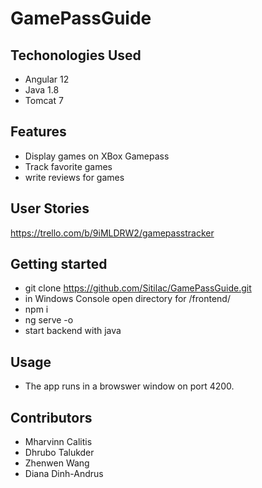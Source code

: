 # GamePassGuide
## Techonologies Used
- Angular 12
- Java 1.8
- Tomcat 7

## Features
- Display games on XBox Gamepass
- Track favorite games
- write reviews for games
## User Stories
https://trello.com/b/9iMLDRW2/gamepasstracker

## Getting started
- git clone https://github.com/Sitilac/GamePassGuide.git
- in Windows Console open directory for /frontend/
- npm i
- ng serve -o
- start backend with java

## Usage
- The app runs in a browswer window on port 4200. 

## Contributors
- Mharvinn Calitis
- Dhrubo  Talukder
- Zhenwen Wang
- Diana Dinh-Andrus
